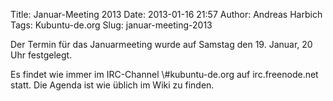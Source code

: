 Title: Januar-Meeting 2013
Date: 2013-01-16 21:57
Author: Andreas Harbich
Tags: Kubuntu-de.org
Slug: januar-meeting-2013

Der Termin für das Januarmeeting wurde auf Samstag den 19. Januar, 20
Uhr festgelegt.

</p>
Es findet wie immer im IRC-Channel \#kubuntu-de.org auf irc.freenode.net
statt. Die Agenda ist wie üblich im Wiki zu finden.

</p>

